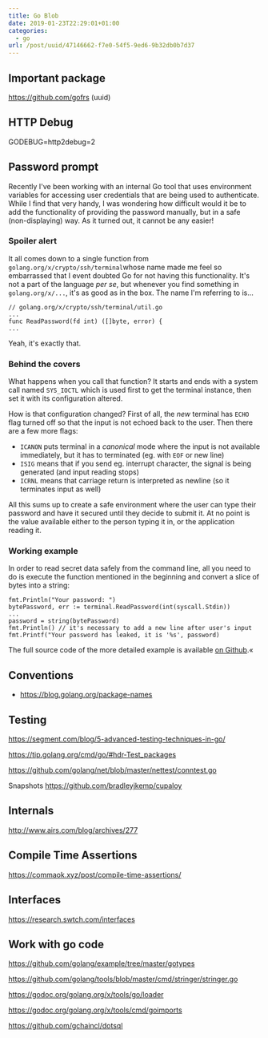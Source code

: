 ```yaml
---
title: Go Blob
date: 2019-01-23T22:29:01+01:00
categories:
  - go
url: /post/uuid/47146662-f7e0-54f5-9ed6-9b32db0b7d37
---
```


## Important package

https://github.com/gofrs (uuid)

## HTTP Debug

GODEBUG=http2debug=2

## Password prompt

Recently I've been working with an internal Go tool that uses environment variables for accessing user credentials that are being used to authenticate. While I find that very handy, I was wondering how difficult would it be to add the functionality of providing the password manually, but in a safe (non-displaying) way. As it turned out, it cannot be any easier!

### Spoiler alert

It all comes down to a single function from `golang.org/x/crypto/ssh/terminal`whose name made me feel so embarrassed that I event doubted Go for not having this functionality. It's not a part of the language _per se_, but whenever you find something in `golang.org/x/...`, it's as good as in the box. The name I'm referring to is...

```
// golang.org/x/crypto/ssh/terminal/util.go
...
func ReadPassword(fd int) ([]byte, error) {
...
```

Yeah, it's exactly that.

### Behind the covers

What happens when you call that function? It starts and ends with a system call named `SYS_IOCTL` which is used first to get the terminal instance, then set it with its configuration altered.

How is that configuration changed? First of all, the _new_ terminal has `ECHO` flag turned off so that the input is not echoed back to the user. Then there are a few more flags:

- `ICANON` puts terminal in a _canonical_ mode where the input is not available immediately, but it has to terminated (eg. with `EOF` or new line)
- `ISIG` means that if you send eg. interrupt character, the signal is being generated (and input reading stops)
- `ICRNL` means that carriage return is interpreted as newline (so it terminates input as well)

All this sums up to create a safe environment where the user can type their password and have it secured until they decide to submit it. At no point is the value available either to the person typing it in, or the application reading it.

### Working example

In order to read secret data safely from the command line, all you need to do is execute the function mentioned in the beginning and convert a slice of bytes into a string:

```
fmt.Println("Your password: ")
bytePassword, err := terminal.ReadPassword(int(syscall.Stdin))
...
password = string(bytePassword)
fmt.Println() // it's necessary to add a new line after user's input
fmt.Printf("Your password has leaked, it is '%s', password)
```

The full source code of the more detailed example is available [on Github](https://github.com/mycodesmells/golang-examples/tree/master/misc/password-input).«

## Conventions

* https://blog.golang.org/package-names

## Testing

https://segment.com/blog/5-advanced-testing-techniques-in-go/

https://tip.golang.org/cmd/go/#hdr-Test_packages

https://github.com/golang/net/blob/master/nettest/conntest.go

Snapshots https://github.com/bradleyjkemp/cupaloy

## Internals

http://www.airs.com/blog/archives/277

## Compile Time Assertions

https://commaok.xyz/post/compile-time-assertions/

## Interfaces

https://research.swtch.com/interfaces

## Work with go code

https://github.com/golang/example/tree/master/gotypes

https://github.com/golang/tools/blob/master/cmd/stringer/stringer.go

https://godoc.org/golang.org/x/tools/go/loader

https://godoc.org/golang.org/x/tools/cmd/goimports

https://github.com/gchaincl/dotsql